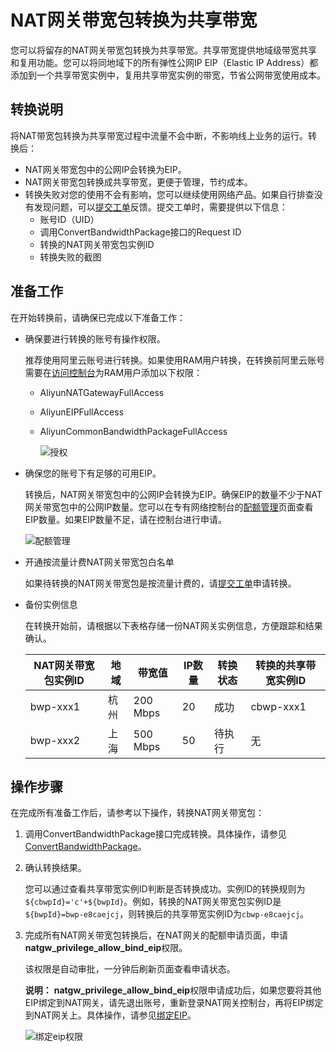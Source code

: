 # NAT网关带宽包转换为共享带宽

您可以将留存的NAT网关带宽包转换为共享带宽。共享带宽提供地域级带宽共享和复用功能。您可以将同地域下的所有弹性公网IP EIP（Elastic IP Address）都添加到一个共享带宽实例中，复用共享带宽实例的带宽，节省公网带宽使用成本。

## 转换说明

将NAT带宽包转换为共享带宽过程中流量不会中断，不影响线上业务的运行。转换后：

-   NAT网关带宽包中的公网IP会转换为EIP。
-   NAT网关带宽包转换成共享带宽，更便于管理，节约成本。
-   转换失败对您的使用不会有影响，您可以继续使用网络产品。如果自行排查没有发现问题，可以[提交工单](https://workorder-intl.console.aliyun.com/#/ticket/createIndex)反馈。提交工单时，需要提供以下信息：
    -   账号ID（UID）
    -   调用ConvertBandwidthPackage接口的Request ID
    -   转换的NAT网关带宽包实例ID
    -   转换失败的截图

## 准备工作

在开始转换前，请确保已完成以下准备工作：

-   确保要进行转换的账号有操作权限。

    推荐使用阿里云账号进行转换。如果使用RAM用户转换，在转换前阿里云账号需要在[访问控制台](https://ram.console.aliyun.com/users)为RAM用户添加以下权限：

    -   AliyunNATGatewayFullAccess
    -   AliyunEIPFullAccess
    -   AliyunCommonBandwidthPackageFullAccess

        ![授权](https://static-aliyun-doc.oss-accelerate.aliyuncs.com/assets/img/zh-CN/5951400951/p96384.png)

-   确保您的账号下有足够的可用EIP。

    转换后，NAT网关带宽包中的公网IP会转换为EIP。确保EIP的数量不少于NAT网关带宽包中的公网IP数量。您可以在专有网络控制台的[配额管理](https://vpc.console.aliyun.com/quota)页面查看EIP数量。如果EIP数量不足，请在控制台进行申请。

    ![配额管理](https://static-aliyun-doc.oss-accelerate.aliyuncs.com/assets/img/zh-CN/3649098161/p96382.png)

-   开通按流量计费NAT网关带宽包白名单

    如果待转换的NAT网关带宽包是按流量计费的，请[提交工单](https://workorder-intl.console.aliyun.com/#/ticket/createIndex)申请转换。

-   备份实例信息

    在转换开始前，请根据以下表格存储一份NAT网关实例信息，方便跟踪和结果确认。

    |NAT网关带宽包实例ID|地域|带宽值|IP数量|转换状态|转换的共享带宽实例ID|
    |------------|--|---|----|----|-----------|
    |bwp-xxx1|杭州|200 Mbps|20|成功|cbwp-xxx1|
    |bwp-xxx2|上海|500 Mbps|50|待执行|无|


## 操作步骤

在完成所有准备工作后，请参考以下操作，转换NAT网关带宽包：

1.  调用ConvertBandwidthPackage接口完成转换。具体操作，请参见[ConvertBandwidthPackage](/intl.zh-CN/API参考/NAT网关/ConvertBandwidthPackage.md)。

2.  确认转换结果。

    您可以通过查看共享带宽实例ID判断是否转换成功。实例ID的转换规则为`${cbwpId}='c'+${bwpId}`。例如，转换的NAT网关带宽包实例ID是`${bwpId}=bwp-e8caejcj`，则转换后的共享带宽实例ID为`cbwp-e8caejcj`。

3.  完成所有NAT网关带宽包转换后，在NAT网关的配额申请页面，申请**natgw\_privilege\_allow\_bind\_eip**权限。

    该权限是自动审批，一分钟后刷新页面查看申请状态。

    **说明：** **natgw\_privilege\_allow\_bind\_eip**权限申请成功后，如果您要将其他EIP绑定到NAT网关，请先退出账号，重新登录NAT网关控制台，再将EIP绑定到NAT网关上。具体操作，请参见[绑定EIP](/intl.zh-CN/基本功能操作/创建NAT网关实例.md)。

    ![绑定eip权限](https://static-aliyun-doc.oss-accelerate.aliyuncs.com/assets/img/zh-CN/3649098161/p96400.png)



